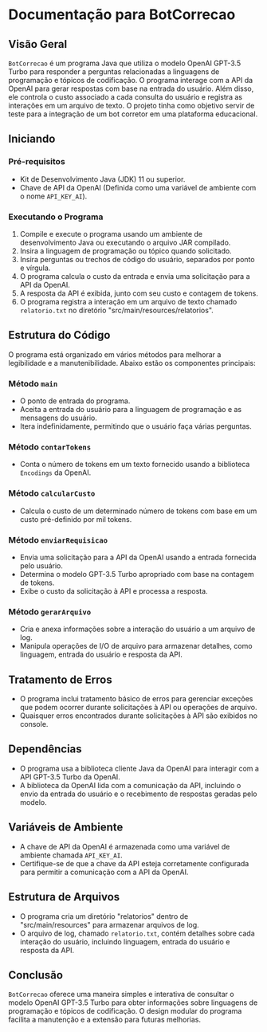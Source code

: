 # Documentação para BotCorrecao

## Visão Geral

`BotCorrecao` é um programa Java que utiliza o modelo OpenAI GPT-3.5 Turbo para responder a perguntas relacionadas a linguagens de programação e tópicos de codificação. O programa interage com a API da OpenAI para gerar respostas com base na entrada do usuário. Além disso, ele controla o custo associado a cada consulta do usuário e registra as interações em um arquivo de texto. O projeto tinha como objetivo servir de teste para a integração de um bot corretor em uma plataforma educacional.

## Iniciando

### Pré-requisitos

- Kit de Desenvolvimento Java (JDK) 11 ou superior.
- Chave de API da OpenAI (Definida como uma variável de ambiente com o nome `API_KEY_AI`).

### Executando o Programa

1. Compile e execute o programa usando um ambiente de desenvolvimento Java ou executando o arquivo JAR compilado.
2. Insira a linguagem de programação ou tópico quando solicitado.
3. Insira perguntas ou trechos de código do usuário, separados por ponto e vírgula.
4. O programa calcula o custo da entrada e envia uma solicitação para a API da OpenAI.
5. A resposta da API é exibida, junto com seu custo e contagem de tokens.
6. O programa registra a interação em um arquivo de texto chamado `relatorio.txt` no diretório "src/main/resources/relatorios".

## Estrutura do Código

O programa está organizado em vários métodos para melhorar a legibilidade e a manutenibilidade. Abaixo estão os componentes principais:

### Método `main`

- O ponto de entrada do programa.
- Aceita a entrada do usuário para a linguagem de programação e as mensagens do usuário.
- Itera indefinidamente, permitindo que o usuário faça várias perguntas.

### Método `contarTokens`

- Conta o número de tokens em um texto fornecido usando a biblioteca `Encodings` da OpenAI.

### Método `calcularCusto`

- Calcula o custo de um determinado número de tokens com base em um custo pré-definido por mil tokens.

### Método `enviarRequisicao`

- Envia uma solicitação para a API da OpenAI usando a entrada fornecida pelo usuário.
- Determina o modelo GPT-3.5 Turbo apropriado com base na contagem de tokens.
- Exibe o custo da solicitação à API e processa a resposta.

### Método `gerarArquivo`

- Cria e anexa informações sobre a interação do usuário a um arquivo de log.
- Manipula operações de I/O de arquivo para armazenar detalhes, como linguagem, entrada do usuário e resposta da API.

## Tratamento de Erros

- O programa inclui tratamento básico de erros para gerenciar exceções que podem ocorrer durante solicitações à API ou operações de arquivo.
- Quaisquer erros encontrados durante solicitações à API são exibidos no console.

## Dependências

- O programa usa a biblioteca cliente Java da OpenAI para interagir com a API GPT-3.5 Turbo da OpenAI.
- A biblioteca da OpenAI lida com a comunicação da API, incluindo o envio da entrada do usuário e o recebimento de respostas geradas pelo modelo.

## Variáveis de Ambiente

- A chave de API da OpenAI é armazenada como uma variável de ambiente chamada `API_KEY_AI`.
- Certifique-se de que a chave da API esteja corretamente configurada para permitir a comunicação com a API da OpenAI.

## Estrutura de Arquivos

- O programa cria um diretório "relatorios" dentro de "src/main/resources" para armazenar arquivos de log.
- O arquivo de log, chamado `relatorio.txt`, contém detalhes sobre cada interação do usuário, incluindo linguagem, entrada do usuário e resposta da API.

## Conclusão

`BotCorrecao` oferece uma maneira simples e interativa de consultar o modelo OpenAI GPT-3.5 Turbo para obter informações sobre linguagens de programação e tópicos de codificação. O design modular do programa facilita a manutenção e a extensão para futuras melhorias.
